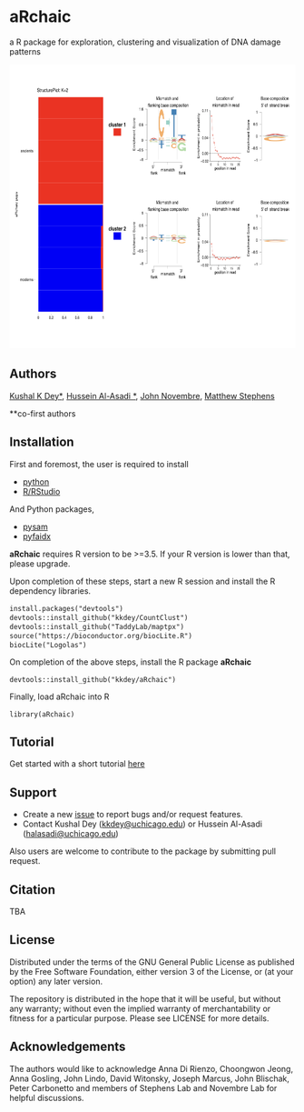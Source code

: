 # aRchaic

a R package for exploration, clustering and visualization of DNA damage patterns 

<img src="docs/vignette_fig.png" alt="Structure Plot" height="500" width="600">

## Authors

[Kushal K Dey*](http://kkdey.github.io/), [Hussein Al-Asadi
*](https://halasadi.wordpress.com/), [John Novembre](http://jnpopgen.org/), [Matthew Stephens](http://stephenslab.uchicago.edu/)

\*\*co-first authors

## Installation

First and foremost, the user is required to install 

* [python](https://www.python.org/downloads/) 
* [R/RStudio](https://www.rstudio.com/) 

And Python packages,

* [pysam](http://pysam.readthedocs.io/en/latest/installation.html) 
* [pyfaidx](https://pythonhosted.org/pyfaidx/#installation)

**aRchaic** requires R version to be >=3.5. If your R version is lower than that,
please upgrade. 

Upon completion of these steps, start a new R session and install the R dependency libraries.

```
install.packages("devtools")
devtools::install_github("kkdey/CountClust")
devtools::install_github("TaddyLab/maptpx")
source("https://bioconductor.org/biocLite.R")
biocLite("Logolas")
```

On completion of the above steps, install the R package **aRchaic**

```
devtools::install_github("kkdey/aRchaic")
```

Finally, load aRchaic into R

```
library(aRchaic)
```

## Tutorial

Get started with a short tutorial [here](https://kkdey.github.io/aRchaic/) 

## Support

* Create a new [issue](https://github.com/kkdey/aRchaic/issues) to report bugs and/or request features.
* Contact Kushal Dey (kkdey@uchicago.edu) or Hussein Al-Asadi (halasadi@uchicago.edu)

Also users are welcome to contribute to the package by submitting pull request. 

## Citation

TBA

## License

Distributed under the terms of the GNU General Public License as published by the Free Software Foundation, either version 3 of the License, or (at your option) any later version.

The repository is distributed in the hope that it will be useful, but without any warranty; without even the implied warranty of merchantability or fitness for a particular purpose. Please see LICENSE for more details.

## Acknowledgements

The authors would like to acknowledge Anna Di Rienzo, Choongwon Jeong, Anna Gosling, John Lindo, David Witonsky, Joseph Marcus, John Blischak, Peter Carbonetto and members of Stephens Lab and Novembre Lab for helpful discussions.



